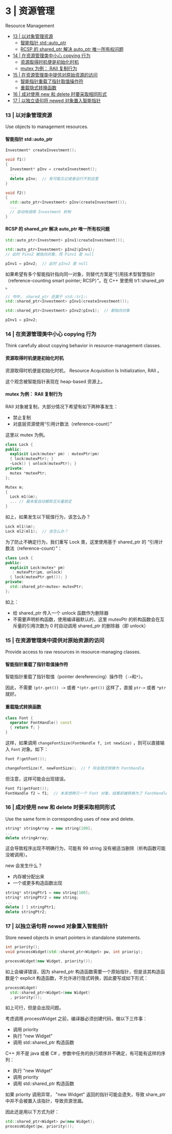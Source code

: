# 3 | 资源管理

Resource Management

<!-- @import "[TOC]" {cmd="toc" depthFrom=3 depthTo=6 orderedList=false} -->

<!-- code_chunk_output -->

- [13 | 以对象管理资源](#13-以对象管理资源)
  - [智能指针 std::auto_ptr](#智能指针-stdauto_ptr)
  - [RCSP 的 shared_ptr 解决 auto_ptr 唯一所有权问题](#rcsp-的-shared_ptr-解决-auto_ptr-唯一所有权问题)
- [14 | 在资源管理类中小心 copying 行为](#14-在资源管理类中小心-copying-行为)
  - [资源取得时机便是初始化时机](#资源取得时机便是初始化时机)
  - [mutex 为例： RAII 复制行为](#mutex-为例-raii-复制行为)
- [15 | 在资源管理类中提供对原始资源的访问](#15-在资源管理类中提供对原始资源的访问)
  - [智能指针重载了指针取值操作符](#智能指针重载了指针取值操作符)
  - [重载隐式转换函数](#重载隐式转换函数)
- [16 | 成对使用 new 和 delete 时要采取相同形式](#16-成对使用-new-和-delete-时要采取相同形式)
- [17 | 以独立语句将 newed 对象置入智能指针](#17-以独立语句将-newed-对象置入智能指针)

<!-- /code_chunk_output -->

### 13 | 以对象管理资源

Use objects to management resources.

#### 智能指针 std::auto_ptr

```cpp
Investment* createInvestment();

void f1()
{
  Investment* pInv = createInvestment();
  ...
  delete pInv;  // 有可能忘记或者运行不到这里
}

void f2()
{
  std::auto_ptr<Investment> pInv(createInvestment());
  ...
  // 自动地调用 Investment 析构
}
```

#### RCSP 的 shared_ptr 解决 auto_ptr 唯一所有权问题

```cpp
std::auto_ptr<Investment> pInv1(createInvestment());

std::auto_ptr<Investment> pInv2(pInv1);
// 此时 Pinv2 被指向对象，而 Pinv1 是 null

pInv1 = pInv2;  // 此时 pInv2 是 null
```

如果希望有多个智能指针指向同一对象，则替代方案是“引用技术型智慧指针（reference-counting smart pointer; RCSP）”。在 C++ 里使用 tr1::shared_ptr 。

```cpp
// 书中， shared_ptr 还属于 std::tr1::
std::shared_ptr<Investment> pInv1(createInvestment());

std::shared_ptr<Investment> pInv2(pInv1);  // 都指向对象

pInv1 = pInv2;
```

### 14 | 在资源管理类中小心 copying 行为

Think carefully about copying behavior in resource-management classes.

#### 资源取得时机便是初始化时机

资源取得时机便是初始化时机， Resource Acquisition Is Initialization, RAII 。

这个观念被智能指针表现在 heap-based 资源上。

#### mutex 为例： RAII 复制行为

RAII 对象被复制，大部分情况下希望有如下两种事发生：
- 禁止复制
- 对底层资源使用“引用计数法（reference-count）”

这里以 mutex 为例。

```cpp
class Lock {
public:
  explicit Lock(mutex* pm) : mutexPtr(pm)
  { lock(mutexPtr); }
  ~Lock() { unlock(mutexPtr); }
private:
  mutex *mutexPtr;
};

Mutex m;
{
  Lock m1(&m);
  ... // 最末尾自动解除互斥量锁定
}
```

如上，如果发生以下赋值行为，该怎么办？

```cpp
Lock ml1(&m);
Lock ml2(ml1);  // 该怎么办？
```

为了防止不确定行为，我们重写 Lock 类，这里使用基于 shared_ptr 的 “引用计数法（reference-count）”：

```cpp
class Lock {
public:
  explicit Lock(mutex* pm)
   : mutexPtr(pm, unlock)
  { lock(mutexPtr.get()); }
private:
  std::shared_ptr<mutex> mutexPtr;
};
```

如上：
- 给 shared_ptr 传入一个 unlock 函数作为删除器
- 不需要声明析构函数，使用编译器默认的，这里 mutexPtr 的析构函数会在互斥量的引用次数为 0 时自动调用 shared_ptr 的删除器（即 unlock）

### 15 | 在资源管理类中提供对原始资源的访问

Provide access to raw resources in resource-managing classes.

#### 智能指针重载了指针取值操作符

智能指针重载了指针取值（pointer dereferencing）操作符（`->`和`*`）。

因此，不需要 `(ptr.get()) ->` 或者 `*(ptr.get())` 这样了，直接 `ptr->` 或者 `*ptr` 就好。

#### 重载隐式转换函数

```cpp
class Font {
  operator FontHandle() const
  { return f; }
}
```

这样，如果调用 `changeFontSize(FontHandle f, int newSize)` ，则可以直接输入 `Font` 对象。如下：

```cpp
Font f(getFont());

changeFontSize(f, newFontSize);  // f 将会隐式转换为 FontHandle
```

但注意，这样可能会出现错误。

```cpp
Font f1(getFont());
FontHandle f2 = f1;  // 本来想拷贝一个 Font 对象，结果却被转换为了 FontHandle 才复制
```

### 16 | 成对使用 new 和 delete 时要采取相同形式

Use the same form in corresponding uses of new and delete.

```cpp
string* stringArray = new string[100];
...
delete stringArray;
```

这会导致程序出现不明确行为，可能有 99 string 没有被适当删除（析构函数可能没被调用）。

new 会发生什么？
- 内存被分配出来
- 一个或更多构造函数出现

```cpp
string* stringPtr1 = new string[100];
string* stringPtr2 = new string;
...
delete [ ] stringPtr1;
delete stringPtr2;
```

### 17 | 以独立语句将 newed 对象置入智能指针

Store newed objects in smart pointers in standalone statements.

```cpp
int priority();
void processWidget(std::shared_ptr<Widget> pw, int prioriy);

processWidget(new Widget, priority());
```

如上会编译错误，因为 shared_ptr 构造函数需要一个原始指针，但是该其构造函数是个 explicit 构造函数，不允许进行隐式转换，因此要写成如下形式：

```cpp
processWidget(
  std::shared_ptr<Widget>(new Widget)
  , priority());
```

如上可行，但是会出现问题。

考虑调用 processWidget 之前，编译器必须创建代码，做以下三件事：
- 调用 priority
- 执行 "new Widget"
- 调用 std::shared_ptr 构造函数

C++ 并不是 java 或者 C# ，参数中任务的执行顺序并不确定，有可能有这样的序列：
- 执行 "new Widget"
- 调用 priority
- 调用 std::shared_ptr 构造函数

如果 priority 调用异常， "new Widget" 返回的指针可能会遗失，导致 share_ptr 中并不会被置入该指针，导致资源泄漏。

因此还是用以下方式为好：

```cpp
std::shared_ptr<Widget> pw(new Widget);
processWidget(pw, priority());
```
